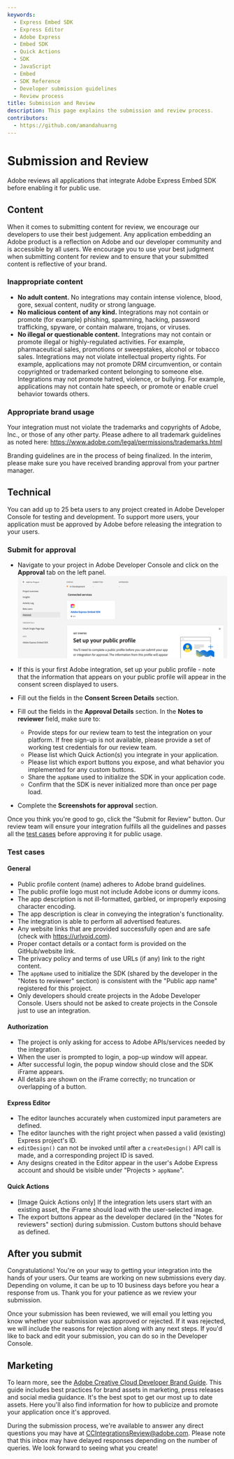 ```yaml
---
keywords:
  - Express Embed SDK
  - Express Editor
  - Adobe Express
  - Embed SDK
  - Quick Actions
  - SDK
  - JavaScript
  - Embed
  - SDK Reference
  - Developer submission guidelines
  - Review process
title: Submission and Review
description: This page explains the submission and review process.
contributors:
  - https://github.com/amandahuarng
---
```


# Submission and Review

Adobe reviews all applications that integrate Adobe Express Embed SDK before enabling it for public use.

<!-- ## Legal

Terms of use - coming soon -->

## Content

When it comes to submitting content for review, we encourage our developers to use their best judgement. Any application embedding an Adobe product is a reflection on Adobe and our developer community and is accessible by all users. We encourage you to use your best judgment when submitting content for review and to ensure that your submitted content is reflective of your brand.

### Inappropriate content

* __No adult content.__
No integrations may contain intense violence, blood, gore, sexual content, nudity or strong language.
* __No malicious content of any kind.__
Integrations may not contain or promote (for example) phishing, spamming, hacking, password trafficking, spyware, or contain malware, trojans, or viruses.
* __No illegal or questionable content.__
Integrations may not contain or promote illegal or highly-regulated activities. For example, pharmaceutical sales, promotions or sweepstakes, alcohol or tobacco sales. Integrations may not violate intellectual property rights. For example, applications may not promote DRM circumvention, or contain copyrighted or trademarked content belonging to someone else. Integrations may not promote hatred, violence, or bullying. For example, applications may not contain hate speech, or promote or enable cruel behavior towards others.

### Appropriate brand usage

Your integration must not violate the trademarks and copyrights of Adobe, Inc., or those of any other party. Please adhere to all trademark guidelines as noted here: <https://www.adobe.com/legal/permissions/trademarks.html>

Branding guidelines are in the process of being finalized. In the interim, please make sure you have received branding approval from your partner manager.

## Technical

You can add up to 25 beta users to any project created in Adobe Developer Console for testing and development. To support more users, your application must be approved by Adobe before releasing the integration to your users.

### Submit for approval

* Navigate to your project in Adobe Developer Console and click on the __Approval__ tab on the left panel. ![Approval Pic 1](approval1.png)
* If this is your first Adobe integration, set up your public profile - note that the information that appears on your public profile will appear in the consent screen displayed to users.

* Fill out the fields in the __Consent Screen Details__ section.

* Fill out the fields in the __Approval Details__ section. In the __Notes to reviewer__ field, make sure to:
  * Provide steps for our review team to test the integration on your platform. If free sign-up is not available, please provide a set of working test credentials for our review team.
  * Please list which Quick Action(s) you integrate in your application.
  * Please list which export buttons you expose, and what behavior you implemented for any custom buttons.
  * Share the `appName` used to initialize the SDK in your application code.
  * Confirm that the SDK is never initialized more than once per page load.

* Complete the __Screenshots for approval__ section.

Once you think you're good to go, click the "Submit for Review" button. Our review team will ensure your integration fulfills all the guidelines and passes all the [test cases](#test-cases) before approving it for public usage.

### Test cases

#### General

* Public profile content (name) adheres to Adobe brand guidelines.
* The public profile logo must not include Adobe icons or dummy icons.
* The app description is not ill-formatted, garbled, or improperly exposing character encoding.
* The app description is clear in conveying the integration's functionality.
* The integration is able to perform all advertised features.
* Any website links that are provided successfully open and are safe (check with <https://urlvoid.com>).
* Proper contact details or a contact form is provided on the GitHub/website link.
* The privacy policy and terms of use URLs (if any) link to the right content.
* The `appName` used to initialize the SDK (shared by the developer in the "Notes to reviewer" section) is consistent with the "Public app name" registered for this project.
* Only developers should create projects in the Adobe Developer Console. Users should not be asked to create projects in the Console just to use an integration.

#### Authorization

* The project is only asking for access to Adobe APIs/services needed by the integration.
* When the user is prompted to login, a pop-up window will appear.
* After successful login, the popup window should close and the SDK iFrame appears.
* All details are shown on the iFrame correctly; no truncation or overlapping of a button.

#### Express Editor

* The editor launches accurately when customized input parameters are defined.
* The editor launches with the right project when passed a valid (existing) Express project's ID.
* `editDesign()` can not be invoked until after a `createDesign()` API call is made, and a corresponding project ID is saved.
* Any designs created in the Editor appear in the user's Adobe Express account and should be visible under "Projects > `appName`".

#### Quick Actions

* [Image Quick Actions only] If the integration lets users start with an existing asset, the iFrame should load with the user-selected image.
* The export buttons appear as the developer declared (in the "Notes for reviewers" section) during submission. Custom buttons should behave as defined.

## After you submit

Congratulations! You're on your way to getting your integration into the hands of your users. Our teams are working on new submissions every day. Depending on volume, it can be up to 10 business days before you hear a response from us. Thank you for your patience as we review your submission.

Once your submission has been reviewed, we will email you letting you know whether your submission was approved or rejected. If it was rejected, we will include the reasons for rejection along with any next steps. If you'd like to back and edit your submission, you can do so in the Developer Console.

## Marketing

To learn more, see the [Adobe Creative Cloud Developer Brand Guide](https://partners.adobe.com/content/dam/tep_assets/public/public_1/documents/Adobe-Creative-Cloud-Developer-Brand-Guide.pdf). This guide includes best practices for brand assets in marketing, press releases and social media guidance. It's the best spot to get our most up to date assets. Here you'll also find information for how to publicize and promote your application once it's approved.

During the submission process, we're available to answer any direct questions you may have at CCIntegrationsReview@adobe.com. Please note that this inbox may have delayed responses depending on the number of queries. We look forward to seeing what you create!
